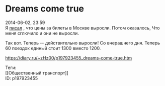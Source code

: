 Dreams come true
=================

   
 2014-06-02, 23:59   
  Я  [писал](Untitled%20[263])  , что цены за билеты в Москве выросли. Потом оказалось, Что меня сглючило и они не выросли.   
   
 Так вот. Теперь -- действительно выросли! Со вчерашнего дня. Теперь 60 поездок единый стоит 1300 вместо 1200.   
    
 <https://diary.ru/~zHz00/p197923455_dreams-come-true.htm>   
   
 Теги:   
 [[Общественный транспорт]]   
 ID: p197923455